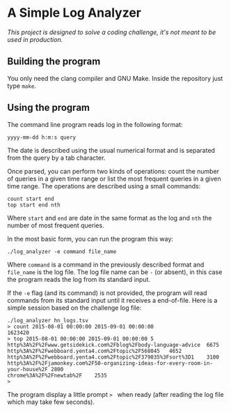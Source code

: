 A Simple Log Analyzer
=====================

*This project is designed to solve a coding challenge, it's not meant to be
used in production.*

## Building the program ##

You only need the clang compiler and GNU Make. Inside the repository just type
`make`.

## Using the program ##

The command line program reads log in the following format:

    yyyy-mm-dd h:m:s query

The date is described using the usual numerical format and is separated from the
query by a tab character.

Once parsed, you can perform two kinds of operations: count the number of
queries in a given time range or list the most frequent queries in a given time
range. The operations are described using a small commands:

    count start end
    top start end nth

Where `start` and `end` are date in the same format as the log and `nth` the
number of most frequent queries.

In the most basic form, you can run the program this way:

    ./log_analyzer -e command file_name

Where `command` is a command in the previously described format and `file_name`
is the log file. The log file name can be `-` (or absent), in this case the
program reads the log from its standard input.

If the `-e` flag (and its command) is not provided, the program will read
commands from its standard input until it receives a end-of-file. Here is a
simple session based on the challenge log file:

    ./log_analyzer hn_logs.tsv
    > count 2015-08-01 00:00:00 2015-09-01 00:00:00
    1623420
    > top 2015-08-01 00:00:00 2015-09-01 00:00:00 5
    http%3A%2F%2Fwww.getsidekick.com%2Fblog%2Fbody-language-advice	6675
    http%3A%2F%2Fwebboard.yenta4.com%2Ftopic%2F568045	4652
    http%3A%2F%2Fwebboard.yenta4.com%2Ftopic%2F379035%3Fsort%3D1	3100
    http%3A%2F%2Fjamonkey.com%2F50-organizing-ideas-for-every-room-in-your-house%2F	2800
    chrome%3A%2F%2Fnewtab%2F	2535
    >

The program display a little prompt `> ` when ready (after reading the log file which may take few seconds).
